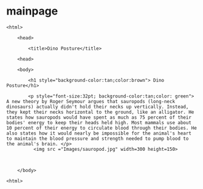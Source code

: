 # mainpage
<!DOCTYPE html>

	<html>

		<head>

			<title>Dino Posture</title>

		<head>

		<body>

			<h1 style="background-color:tan;color:brown"> Dino Posture</h1>

			<p style="font-size:32pt; background-color:tan;color: green"> A new theory by Roger Seymour argues that sauropods (long-neck dinosaurs) actually didn't hold their necks up vertically. Instead, they kept their necks horizontal to the ground, like an alligator. He states how sauropods would have spent as much as 75 percent of their bodies' energy to keep their heads held high. Most mammals use about 10 percent of their energy to circulate blood through their bodies. He also states how it would nearly be impossible for the animal's heart to maintain the blood pressure and strength needed to pump blood to the animal's brain. </p>
			  <img src ="Images/sauropod.jpg" width=300 height=150>

  

		</body>

	<html>
